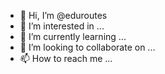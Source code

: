- 👋 Hi, I’m @eduroutes
- 👀 I’m interested in ...
- 🌱 I’m currently learning ...
- 💞️ I’m looking to collaborate on ...
- 📫 How to reach me ...

<!---
eduroutes/eduroutes is a ✨ special ✨ repository because its `README.md` (this file) appears on your GitHub profile.
You can click the Preview link to take a look at your changes.
--->
